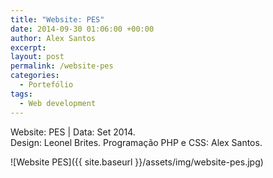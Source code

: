 ```yaml
---
title: "Website: PES"
date: 2014-09-30 01:06:00 +00:00
author: Alex Santos
excerpt:
layout: post
permalink: /website-pes
categories:
  - Portefólio
tags:
  - Web development
---
```

<p>Website: PES | Data: Set 2014.<br>
Design: Leonel Brites. Programação PHP e CSS: Alex Santos.</p>


![Website PES]({{ site.baseurl }}/assets/img/website-pes.jpg)